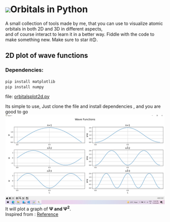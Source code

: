 # <img src="https://img.icons8.com/fluency/48/000000/physics.png"/>Orbitals in Python
A small collection of tools made by me, that you can use to visualize atomic orbitals in both 2D and 3D in different aspects, <br>
and of course interact to learn it in a better way. Fiddle with the code to make something new. Make sure to star it😊.

## 2D plot of wave functions
### Dependencies:
`pip install matplotlib`<br>
`pip install numpy`

file: [orbitalsplot2d.py](orbitalsplot2d.py)

Its simple to use, Just clone the file and install dependencies , and you are good to go<br>
![screenshot](/assets/screenshot1.png)<br>
It will plot a graph of **Ψ and Ψ<sup>2</sup>**.<br>
Inspired from : 
<a href="https://towardsdatascience.com/quantum-physics-visualization-with-python-35df8b365ff" target="_blank">Reference</a>
